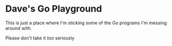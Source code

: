 Dave's Go Playground
====================

This is just a place where I'm sticking some of the Go programs I'm messing
around with.

Please don't take it _too_ seriously